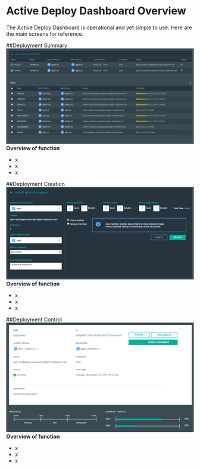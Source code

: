 # Active Deploy Dashboard Overview

The Active Deploy Dashboard is operational and yet simple to use. Here are the main screens for reference.

##Deployment Summary
![Deployment summary](AD-Dashboard-summary.png)
**Overview of function**
* x
* x
* x

##Deployment Creation
![Deployment creation](AD-Dashboard-create.png)
**Overview of function**
* x
* x
* x

##Deployment Control
![Running deployment control](AD-Dashboard-running.png)
**Overview of function**
* x
* x
* x





